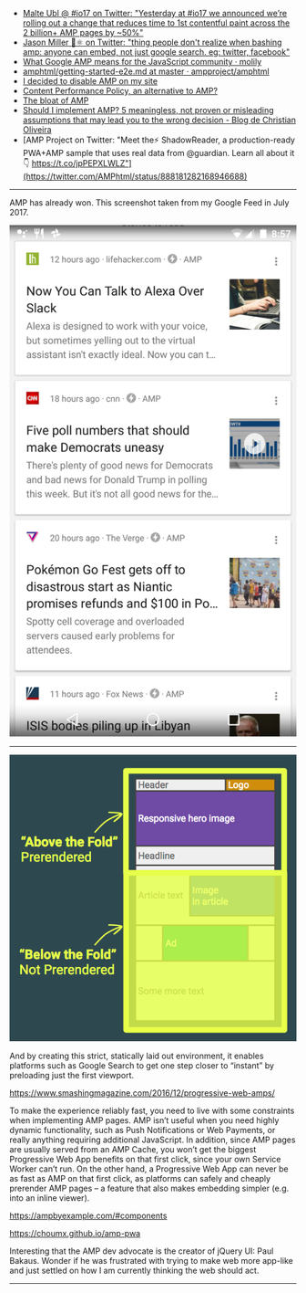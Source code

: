- [Malte Ubl @ #io17 on Twitter: "Yesterday at #io17 we announced we’re rolling out a change that reduces time to 1st contentful paint across the 2 billion+ AMP pages by ~50%"](https://twitter.com/cramforce/status/865205023495421952)
- [Jason Miller 🦊⚛ on Twitter: "thing people don't realize when bashing amp: anyone can embed, not just google search. eg: twitter, facebook"](https://twitter.com/_developit/status/866307005790773248)
- [What Google AMP means for the JavaScript community · molily](https://molily.de/amp/)
- [amphtml/getting-started-e2e.md at master · ampproject/amphtml](https://github.com/ampproject/amphtml/blob/master/contributing/getting-started-e2e.md#building-amp-and-starting-a-local-server)
- [I decided to disable AMP on my site](https://www.alexkras.com/i-decided-to-disable-amp-on-my-site/)
- [Content Performance Policy, an alternative to AMP?](https://dev.to/damienjubeau/content-performance-policy-an-alternative-to-amp?utm_source=mobilewebweekly&utm_medium=email)
- [The bloat of AMP](https://lolware.net/2017/07/04/amp-bloat.html)
- [Should I implement AMP? 5 meaningless, not proven or misleading assumptions that may lead you to the wrong decision - Blog de Christian Oliveira](https://www.christianoliveira.com/blog/en/web-analytics/should-i-implement-amp/)
- [AMP Project on Twitter: "Meet the⚡️ ShadowReader, a production-ready PWA+AMP sample that uses real data from @guardian. Learn all about it 👇 https://t.co/jpPEPXLWLZ"](https://twitter.com/AMPhtml/status/888181282168946688)
---

AMP has already won. This screenshot taken from my Google Feed in July 2017.

![](https://github.com/kylpo/notes/blob/master/assets/AMP-won.png?raw=true)

---

![](https://github.com/kylpo/notes/blob/master/assets/the-fold.png?raw=true)

And by creating this strict, statically laid out environment, it enables platforms such as Google Search to get one step closer to “instant” by preloading just the first viewport.

https://www.smashingmagazine.com/2016/12/progressive-web-amps/

To make the experience reliably fast, you need to live with some constraints when implementing AMP pages. AMP isn’t useful when you need highly dynamic functionality, such as Push Notifications or Web Payments, or really anything requiring additional JavaScript. In addition, since AMP pages are usually served from an AMP Cache, you won’t get the biggest Progressive Web App benefits on that first click, since your own Service Worker can’t run. On the other hand, a Progressive Web App can never be as fast as AMP on that first click, as platforms can safely and cheaply prerender AMP pages – a feature that also makes embedding simpler (e.g. into an inline viewer).



https://ampbyexample.com/#components

https://choumx.github.io/amp-pwa

Interesting that the AMP dev advocate is the creator of jQuery UI: Paul Bakaus. Wonder if he was frustrated with trying to make web more app-like and just settled on how I am currently thinking the web should act.

---